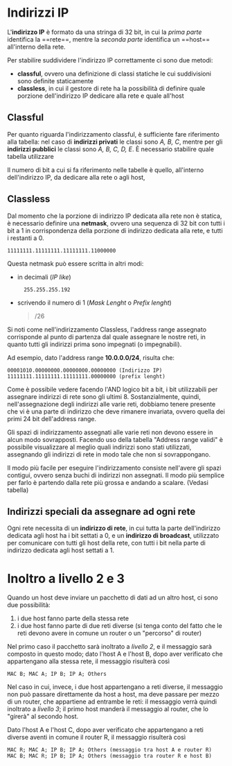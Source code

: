 # Indirizzi IP

L'**indirizzo IP** è formato da una stringa di 32 bit, in cui la _prima parte_ identifica la ==rete==, mentre la _seconda parte_ identifica un ==host== all'interno della rete.

Per stabilire suddividere l'indirizzo IP correttamente ci sono due metodi:
* **classful**, ovvero una definizione di classi statiche le cui suddivisioni sono definite staticamente
* **classless**, in cui il gestore di rete ha la possibilità di definire quale porzione dell'indirizzo IP dedicare alla rete e quale all'host

## Classful

Per quanto riguarda l'indirizzamento classful, è sufficiente fare riferimento alla tabella: nel caso di **indirizzi privati** le classi sono _A, B, C_, mentre per gli **indirizzi pubblici** le classi sono _A, B, C, D, E_. È necessario stabilire quale tabella utilizzare

Il numero di bit a cui si fa riferimento nelle tabelle è quello, all'interno dell'indirizzo IP, da dedicare alla rete o agli host,

## Classless

Dal momento che la porzione di indirizzo IP dedicata alla rete non è statica, è necessario definire una **netmask**, ovvero una sequenza di 32 bit con tutti i bit a 1 in corrispondenza della porzione di indirizzo dedicata alla rete, e tutti i restanti a 0.

    11111111.11111111.11111111.11000000

Questa netmask può essere scritta in altri modi:
* in decimali (_IP like_)

        255.255.255.192

* scrivendo il numero di 1 (_Mask Lenght_ o _Prefix lenght_)
  > /26

Si noti come nell'indirizzamento Classless, l'address range assegnato corrisponde al punto di partenza dal quale assegnare le nostre reti, in quanto tutti gli indirizzi prima sono impegnati (o impegnabili).

Ad esempio, dato l'address range **10.0.0.0/24**, risulta che:

    00001010.00000000.00000000.00000000 (Indirizzo IP)
    11111111.11111111.11111111.00000000 (prefix lenght)

Come è possibile vedere facendo l'AND logico bit a bit, i bit utilizzabili per assegnare indirizzi di rete sono gli ultimi 8. Sostanzialmente, quindi, nell'assegnazione degli indirizzi alle varie reti, dobbiamo tenere presente che vi è una parte di indirizzo che deve rimanere invariata, ovvero quella dei primi 24 bit dell'address range.

Gli spazi di indirizzamento assegnati alle varie reti non devono essere in alcun modo sovrapposti. Facendo uso della tabella "Address range validi" è possibile visualizzare al meglio quali indirizzi sono stati utilizzati, assegnando gli indirizzi di rete in modo tale che non si sovrappongano.

Il modo più facile per eseguire l'indirizzamento consiste nell'avere gli spazi contigui, ovvero senza buchi di indirizzi non assegnati. Il modo più semplice per farlo è partendo dalla rete più grossa e andando a scalare. (Vedasi tabella)

## Indirizzi speciali da assegnare ad ogni rete

Ogni rete necessita di un **indirizzo di rete**, in cui tutta la parte dell'indirizzo dedicata agli host ha i bit settati a 0, e un **indirizzo di broadcast**, utilizzato per comunicare con tutti gli host della rete, con tutti i bit nella parte di indirizzo dedicata agli host settati a 1.

# Inoltro a livello 2 e 3

Quando un host deve inviare un pacchetto di dati ad un altro host, ci sono due possibilità:
1. i due host fanno parte della stessa rete
2. i due host fanno parte di due reti diverse (si tenga conto del fatto che le reti devono avere in comune un router o un "percorso" di router)

Nel primo caso il pacchetto sarà inoltrato a _livello 2_, e il messaggio sarà composto in questo modo; dato l'host A e l'host B, dopo aver verificato che appartengano alla stessa rete, il messaggio risulterà così

    MAC B; MAC A; IP B; IP A; Others

Nel caso in cui, invece, i due host appartengano a reti diverse, il messaggio non può passare direttamente da host a host, ma deve passare per mezzo di un router, che appartiene ad entrambe le reti: il messaggio verrà quindi inoltrato a _livello 3_; il primo host manderà il messaggio al router, che lo "girerà" al secondo host.

Dato l'host A e l'host C, dopo aver verificato che appartengano a reti diverse aventi in comune il router R, il messaggio risulterà così

    MAC R; MAC A; IP B; IP A; Others (messaggio tra host A e router R)
    MAC B; MAC R; IP B; IP A; Others (messaggio tra router R e host B)

